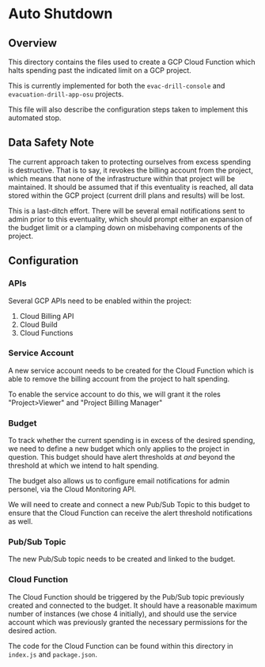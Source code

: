 # Auto Shutdown

## Overview

This directory contains the files used to create a GCP Cloud Function which halts spending past the indicated limit on a GCP project.

This is currently implemented for both the `evac-drill-console` and `evacuation-drill-app-osu` projects.

This file will also describe the configuration steps taken to implement this automated stop.

## Data Safety Note

The current approach taken to protecting ourselves from excess spending is destructive. That is to say, it revokes the billing account from the project, which means that none of the infrastructure within that project will be maintained. It should be assumed that if this eventuality is reached, all data stored within the GCP project (current drill plans and results) will be lost.

This is a last-ditch effort. There will be several email notifications sent to admin prior to this eventuality, which should prompt either an expansion of the budget limit or a clamping down on misbehaving components of the project.

## Configuration

### APIs

Several GCP APIs need to be enabled within the project:

1. Cloud Billing API
1. Cloud Build
1. Cloud Functions

### Service Account

A new service account needs to be created for the Cloud Function which is able to remove the billing account from the project to halt spending.

To enable the service account to do this, we will grant it the roles "Project>Viewer" and "Project Billing Manager"

### Budget

To track whether the current spending is in excess of the desired spending, we need to define a new budget which only applies to the project in question. This budget should have alert thresholds at *and* beyond the threshold at which we intend to halt spending.

The budget also allows us to configure email notifications for admin personel, via the Cloud Monitoring API.

We will need to create and connect a new Pub/Sub Topic to this budget to ensure that the Cloud Function can receive the alert threshold notifications as well.

### Pub/Sub Topic

The new Pub/Sub topic needs to be created and linked to the budget.

### Cloud Function

The Cloud Function should be triggered by the Pub/Sub topic previously created and connected to the budget. It should have a reasonable maximum number of instances (we chose 4 initially), and should use the service account which was previously granted the necessary permissions for the desired action.

The code for the Cloud Function can be found within this directory in `index.js` and `package.json`.
